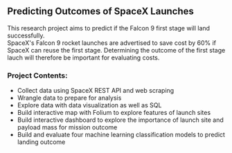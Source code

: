 ## Predicting Outcomes of SpaceX Launches  

This research project aims to predict if the Falcon 9 first stage will land successfully.   
SpaceX's Falcon 9 rocket launches are advertised to save cost by 60% if SpaceX can reuse the first stage. Determining the outcome of the first stage lauch will therefore be important for evaluating costs. 


### Project Contents:  
 *  Collect data using SpaceX REST API and web scraping  
 *  Wrangle data to prepare for analysis
 *  Explore data with data visualization as well as SQL
 *  Build interactive map with Folium to explore features of launch sites
 *  Build interactive dashboard to explore the importance of launch site and payload mass for mission outcome
 *  Build and evaluate four machine learning classification models to predict landing outcome  


   
